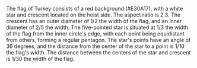 The flag of Turkey consists of a red background (#E30A17), with a white star and crescent located on the hoist side. The aspect ratio is 2:3. The crescent has an outer diameter of 1/2 the width of the flag, and an inner diameter of 2/5 the width. The five-pointed star is situated at 1/3 the width of the flag from the inner circle's edge, with each point being equidistant from others, forming a regular pentagon. The star's points have an angle of 36 degrees, and the distance from the center of the star to a point is 1/10 the flag's width. The distance between the centers of the star and crescent is 1/30 the width of the flag.